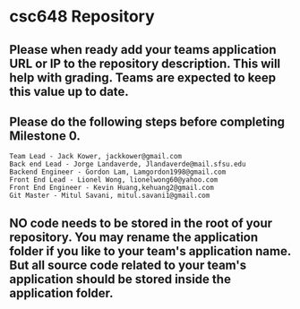 # csc648 Repository

## Please when ready add your teams application URL or IP to the repository description. This will help with grading. Teams are expected to keep this value up to date.

## Please do the following steps before completing Milestone 0.

```
Team Lead - Jack Kower, jackkower@gmail.com 
Back end Lead - Jorge Landaverde, Jlandaverde@mail.sfsu.edu
Backend Engineer - Gordon Lam, Lamgordon1998@gmail.com
Front End Lead - Lionel Wong, lionelwong60@yahoo.com
Front End Engineer - Kevin Huang,kehuang2@gmail.com
Git Master - Mitul Savani, mitul.savani1@gmail.com
```

## NO code needs to be stored in the root of your repository. You may rename the application folder if you like to your team's application name. But all source code related to your team's application should be stored inside the application folder.

